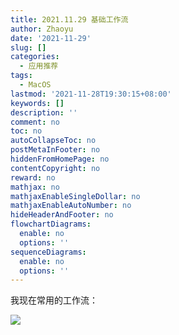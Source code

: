 ```yaml
---
title: 2021.11.29 基础工作流
author: Zhaoyu
date: '2021-11-29'
slug: []
categories:
  - 应用推荐
tags:
  - MacOS
lastmod: '2021-11-28T19:30:15+08:00'
keywords: []
description: ''
comment: no
toc: no
autoCollapseToc: no
postMetaInFooter: no
hiddenFromHomePage: no
contentCopyright: no
reward: no
mathjax: no
mathjaxEnableSingleDollar: no
mathjaxEnableAutoNumber: no
hideHeaderAndFooter: no
flowchartDiagrams:
  enable: no
  options: ''
sequenceDiagrams:
  enable: no
  options: ''
---
```

我现在常用的工作流：

![](/post/2021-11-29-基础工作流/index.zh-cn_files/WechatIMG163111111.jpg)

